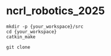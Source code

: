 # ncrl_robotics_2025

```cmd=
mkdir -p {your_workspace}/src
cd {your_workspace}
catkin_make
```

```cmd=
git clone
```
